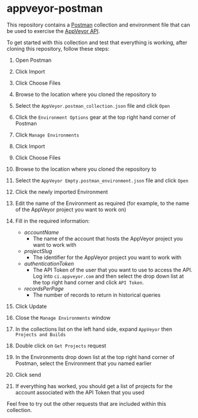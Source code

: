 # appveyor-postman

This repository contains a [Postman](https://www.getpostman.com/) collection and environment file that can be used to exercise the [AppVeyor API](https://www.appveyor.com/docs/api/).

To get started with this collection and test that everything is working, after cloning this repository, follow these steps:

1. Open Postman
1. Click Import
1. Click Choose Files
1. Browse to the location where you cloned the repository to
1. Select the `AppVeyor.postman_collection.json` file and click `Open`
1. Click the `Environment Options` gear at the top right hand corner of Postman
1. Click `Manage Environments`
1. Click Import
1. Click Choose Files
1. Browse to the location where you cloned the repository to
1. Select the `AppVeyor Empty.postman_environment.json` file and click `Open`
1. Click the newly imported Environment
1. Edit the name of the Environment as required (for example, to the name of the AppVeyor project you want to work on)
1. Fill in the required information:

    * _accountName_
      * The name of the account that hosts the AppVeyor project you want to work with
    * _projectSlug_
      * The identifier for the AppVeyor project you want to work with
    * _authenticationToken_
      * The API Token of the user that you want to use to access the API.  Log into `ci.appveyor.com` and then select the drop down list at the top right hand corner and click `API Token`.
    * _recordsPerPage_
      * The number of records to return in historical queries

1. Click Update
1. Close the `Manage Environments` window
1. In the collections list on the left hand side, expand `AppVeyor` then `Projects and Builds`
1. Double click on `Get Projects` request
1. In the Environments drop down list at the top right hand corner of Postman, select the Environment that you named earlier
1. Click send
1. If everything has worked, you should get a list of projects for the account associated with the API Token that you used

Feel free to try out the other requests that are included within this collection.